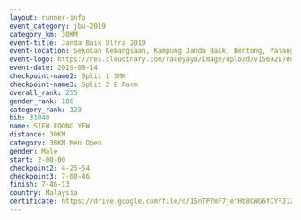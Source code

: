 ```yaml
---
layout: runner-info 
event_category: jbu-2019 
category_km: 30KM 
event-title: Janda Baik Ultra 2019 
event-location: Sekolah Kebangsaan, Kampung Janda Baik, Bentong, Pahang, Malaysia 
event-logo: https://res.cloudinary.com/raceyaya/image/upload/v1569217009/logo/janda-baik_vch1pc.jpg 
event-date: 2019-09-14 
checkpoint-name2: Split 1 SMK 
checkpoint-name3: Split 2 E Farm 
overall_rank: 255
gender_rank: 186
category_rank: 123
bib: 31040
name: SIEW FOONG YEW
distance: 30KM
category: 30KM Men Open
gender: Male
start: 2-00-00
checkpoint2: 4-25-54
checkpoint3: 7-00-46
finish: 7-46-13
country: Malaysia
certificate: https://drive.google.com/file/d/15nTP7mF7jefHb8CWG6fCYFJ1ZhHPaRbI/view?usp=sharing
---
```

